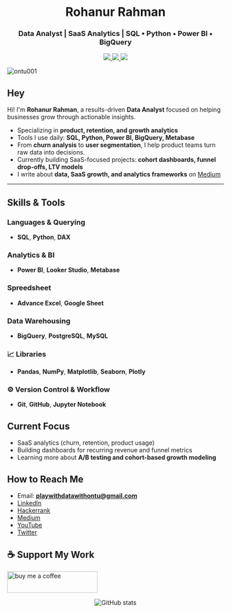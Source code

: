<h1 align="center">Rohanur Rahman</h1>
<h3 align="center">Data Analyst | SaaS Analytics | SQL • Python • Power BI • BigQuery</h3>

<p align="center">
  <a href="https://www.linkedin.com/in/rohanur/" target="_blank">
    <img src="https://img.shields.io/badge/-LinkedIn-blue?style=flat-square&logo=linkedin" />
  </a>
  <a href="https://medium.com/@playwithdatawithontu" target="_blank">
    <img src="https://img.shields.io/badge/-Medium-black?style=flat-square&logo=medium" />
  </a>
  <a href="https://twitter.com/rohanurrahman16" target="_blank">
    <img src="https://img.shields.io/badge/-Twitter-1DA1F2?style=flat-square&logo=twitter&logoColor=white" />
  </a>
</p>

<p align="left">
  <img src="https://komarev.com/ghpvc/?username=ontu001&label=Profile%20views&color=0e75b6&style=flat" alt="ontu001" />
</p>


##  Hey

Hi! I'm **Rohanur Rahman**, a results-driven **Data Analyst** focused on helping businesses grow through actionable insights.

-  Specializing in **product, retention, and growth analytics**
-  Tools I use daily: **SQL, Python, Power BI, BigQuery, Metabase**
-  From **churn analysis** to **user segmentation**, I help product teams turn raw data into decisions.
-  Currently building SaaS-focused projects: **cohort dashboards, funnel drop-offs, LTV models**
-  I write about **data, SaaS growth, and analytics frameworks** on [Medium](https://medium.com/@playwithdatawithontu)

---

##  Skills & Tools

###  Languages & Querying
- **SQL**, **Python**, **DAX**

###  Analytics & BI
- **Power BI**, **Looker Studio**, **Metabase**

### Spreedsheet
- **Advance Excel**, **Google Sheet**

###  Data Warehousing
- **BigQuery**, **PostgreSQL**, **MySQL**

### 📈 Libraries
- **Pandas**, **NumPy**, **Matplotlib**, **Seaborn**, **Plotly**

### ⚙️ Version Control & Workflow
- **Git**, **GitHub**, **Jupyter Notebook**

##  Current Focus

-  SaaS analytics (churn, retention, product usage)
-  Building dashboards for recurring revenue and funnel metrics
-  Learning more about **A/B testing and cohort-based growth modeling**

##  How to Reach Me

- Email: **playwithdatawithontu@gmail.com**
- [LinkedIn](https://www.linkedin.com/in/rohanur-rahman-/)
- [Hackerrank](https://www.hackerrank.com/profile/playwithdatawit1)
- [Medium](https://medium.com/@playwithdatawithontu)
- [YouTube](https://www.youtube.com/c/@rohanurrahman)
- [Twitter](https://twitter.com/rohanurrahman16)

## ☕ Support My Work

<p>
  <a href="https://www.buymeacoffee.com/rohanurrahman">
    <img src="https://cdn.buymeacoffee.com/buttons/v2/default-yellow.png" height="50" width="210" alt="buy me a coffee" />
  </a>
</p>

<p align="center">
  <img src="https://github-readme-stats.vercel.app/api?username=ontu001&show_icons=true&theme=default" alt="GitHub stats" />
</p>
